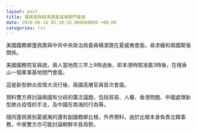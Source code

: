 ```yaml
---
layout: post
title: 蓬佩奧與楊潔篪夏威夷閉門會面
date: 2020-06-18 05:30:26.000000000 +08:00
categories: rss
---
```


美國國務卿蓬佩奧與中共中央政治局委員楊潔篪在夏威夷會面，尋求緩和兩國緊張關係。

美國國務院官員說，兩人當地周三早上9時過後，即本港時間凌晨3時後，在檀香山一個軍事基地閉門會面。

這是新型肺炎疫情大流行後，兩國高層官員首次會面。

預料雙方將討論兩國有分歧的廣泛議題，包括貿易、人權、香港問題、中國處理新型肺炎疫情的手法，及中國在南海的行為等。

隨同蓬佩奧到夏威夷的還有副國務卿比根，外界預料，由於比根本身負責北韓事務，中美雙方亦可能討論朝鮮半島局勢。
